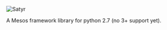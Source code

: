 ![Satyr](http://uploads3.wikiart.org/images/jacob-jordaens/bust-of-satyr-1621.jpg!Blog.jpg)

A Mesos framework library for python 2.7 (no 3+ support yet).
